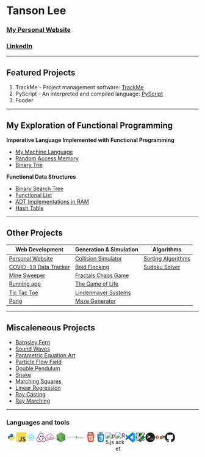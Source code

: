 # Tanson Lee

### [My Personal Website](https://tansonlee.netlify.app/)

### [LinkedIn](https://www.linkedin.com/in/tansonlee)

---

## Featured Projects

1. TrackMe - Project management software: [TrackMe](https://github.com/tansonlee/TrackMe)
2. PyScript - An interpreted and compiled language: [PyScript](https://github.com/tansonlee/PyScript)
3. Fooder

---

## My Exploration of Functional Programming

**Imperative Language Implemented with Functional Programming**

-   [My Machine Language](https://github.com/tansonlee/machine-language)
-   [Random Access Memory](https://github.com/tansonlee/ram)
-   [Binary Trie](https://github.com/tansonlee/trie)

**Functional Data Structures**

-   [Binary Search Tree](https://github.com/tansonlee/binary-search-tree)
-   [Functional List](https://github.com/tansonlee/functional-list)
-   [ADT Implementations in RAM](https://github.com/tansonlee/adt-in-ram)
-   [Hash Table](https://github.com/tansonlee/hash-table)

---

## Other Projects

<!-- prettier-ignore -->
|Web Development                                                             |Generation & Simulation                                                             |Algorithms                                                              |
|----------------------------------------------------------------------------|------------------------------------------------------------------------------------|------------------------------------------------------------------------|
|[Personal Website](https://github.com/tansonlee/personal-website)           |[Collision Simulator](https://github.com/tansonlee/collision-simulator)             |[Sorting Algorithms](https://github.com/tansonlee/sorting-algorithms)   |
|[COVID-19 Data Tracker](https://github.com/tansonlee/covid19-data-tracker)  |[Boid Flocking](https://github.com/tansonlee/flocking-simulation)                   |[Sudoku Solver](https://github.com/tansonlee/sudoku-solver)             |
|[Mine Sweeper](https://github.com/tansonlee/mine-sweeper)                   |[Fractals Chaos Game](https://github.com/tansonlee/fractals-with-chaos-game)        |                                                                        |
|[Running app](https://github.com/tansonlee/running-app)                     |[The Game of Life](https://github.com/tansonlee/game-of-life)                       |                                                                        |
|[Tic Tac Toe](https://github.com/tansonlee/tic-tac-toe)                     |[Lindenmayer Systems](https://github.com/tansonlee/l-systems)                       |                                                                        |
|[Pong](https://github.com/tansonlee/pong)                                   |[Maze Generator](https://github.com/tansonlee/maze-generator)                       |                                                                        |

---

## Miscaleneous Projects

-   [Barnsley Fern](https://github.com/tansonlee/barnsley-fern)
-   [Sound Waves](https://github.com/tansonlee/sound-wave-simulator)
-   [Parametric Equation Art](https://github.com/tansonlee/parametric-art)
-   [Particle Flow Field](https://github.com/tansonlee/particle-flow-field)
-   [Double Pendulum](https://github.com/tansonlee/double-pendulum)
-   [Snake](https://github.com/tansonlee/snake)
-   [Marching Squares](https://github.com/tansonlee/marching-squares)
-   [Linear Regression](https://github.com/tansonlee/gradient-decent-linear-regression)
-   [Ray Casting](https://github.com/tansonlee/2D-raycasting)
-   [Ray Marching](https://github.com/tansonlee/ray-marching)

---

<!-- ### Projects I'm Working on

-   [speed typing game](https://github.com/tansonlee/speed-typing)
-   [Flappy Bird AI](https://github.com/tansonlee/flappy-bird-neuroevolution)
-   Pong AI
-   Photomosaic
-   Visualization of Newton's method -->

<!-- --- -->

### Languages and tools

<img align="left" alt="Python" width="26px" src="https://raw.githubusercontent.com/github/explore/80688e429a7d4ef2fca1e82350fe8e3517d3494d/topics/python/python.png" />
<img align="left" alt="JavaScript" width="26px" src="https://raw.githubusercontent.com/github/explore/80688e429a7d4ef2fca1e82350fe8e3517d3494d/topics/javascript/javascript.png" />
<img align="left" alt="React" width="26px" src="https://raw.githubusercontent.com/github/explore/80688e429a7d4ef2fca1e82350fe8e3517d3494d/topics/react/react.png" />
<img align="left" alt="Redux" width="26px" src="https://raw.githubusercontent.com/github/explore/80688e429a7d4ef2fca1e82350fe8e3517d3494d/topics/redux/redux.png" />
<img align="left" alt="SASS" width="26px" src="https://raw.githubusercontent.com/github/explore/80688e429a7d4ef2fca1e82350fe8e3517d3494d/topics/sass/sass.png" />
<img align="left" alt="Node.js" width="26px" src="https://raw.githubusercontent.com/github/explore/80688e429a7d4ef2fca1e82350fe8e3517d3494d/topics/nodejs/nodejs.png" />
<img align="left" alt="Express" width="26px" src="https://raw.githubusercontent.com/github/explore/80688e429a7d4ef2fca1e82350fe8e3517d3494d/topics/express/express.png" />
<img align="left" alt="MongoDb" width="26px" src="https://raw.githubusercontent.com/github/explore/80688e429a7d4ef2fca1e82350fe8e3517d3494d/topics/mongodb/mongodb.png" />
<img align="left" alt="HTML" width="26px" src="https://raw.githubusercontent.com/github/explore/80688e429a7d4ef2fca1e82350fe8e3517d3494d/topics/html/html.png" />
<img align="left" alt="CSS" width="26px" src="https://raw.githubusercontent.com/github/explore/80688e429a7d4ef2fca1e82350fe8e3517d3494d/topics/css/css.png" />
<img align="left" alt="p5.js" width="26px" src="https://miro.medium.com/max/790/0*VBze2-2kX06fDv8A." />
<img align="left" alt="Racket" width="26px" src="https://avatars0.githubusercontent.com/u/232371?s=200&v=4" />
<img align="left" alt="Visual Studio Code" width="26px" src="https://raw.githubusercontent.com/github/explore/80688e429a7d4ef2fca1e82350fe8e3517d3494d/topics/visual-studio-code/visual-studio-code.png" />
<img align="left" alt="Vim" width="26px" src="https://raw.githubusercontent.com/github/explore/80688e429a7d4ef2fca1e82350fe8e3517d3494d/topics/vim/vim.png" />
<img align="left" alt="Terminal" width="26px" src="https://raw.githubusercontent.com/github/explore/d92924b1d925bb134e308bd29c9de6c302ed3beb/topics/terminal/terminal.png" />
<img align="left" alt="Git" width="26px" src="https://raw.githubusercontent.com/github/explore/80688e429a7d4ef2fca1e82350fe8e3517d3494d/topics/git/git.png" />
<img align="left" alt="GitHub" width="26px" src="https://raw.githubusercontent.com/github/explore/78df643247d429f6cc873026c0622819ad797942/topics/github/github.png" />

<!-- | Algorithms                                                                                                                                                                                                                                                                                                                                                                                                                                                                                                                                                                                                                                                                                                                                                                                                                                                                                                 | Simulations                                                                                                                                                                                                                                                                                                                                                                                                                                              | Web Development & Games                                                                                                                                                                                                                                                                                                                                                                                                                                                                                                                                                                                     | Miscellaneous                                                                                         |
| ---------------------------------------------------------------------------------------------------------------------------------------------------------------------------------------------------------------------------------------------------------------------------------------------------------------------------------------------------------------------------------------------------------------------------------------------------------------------------------------------------------------------------------------------------------------------------------------------------------------------------------------------------------------------------------------------------------------------------------------------------------------------------------------------------------------------------------------------------------------------------------------------------------- | -------------------------------------------------------------------------------------------------------------------------------------------------------------------------------------------------------------------------------------------------------------------------------------------------------------------------------------------------------------------------------------------------------------------------------------------------------- | ----------------------------------------------------------------------------------------------------------------------------------------------------------------------------------------------------------------------------------------------------------------------------------------------------------------------------------------------------------------------------------------------------------------------------------------------------------------------------------------------------------------------------------------------------------------------------------------------------------- | ----------------------------------------------------------------------------------------------------- |

| <ul><li>[Lindenmayer Systems](https://github.com/tansonlee/l-systems)</li><li>[Fractals Chaos Game](https://github.com/tansonlee/fractals-with-chaos-game)</li><li>[Sudoku Solver](https://github.com/tansonlee/sudoku-solver)</li><li>[Boid Flocking](https://github.com/tansonlee/flocking-simulation)</li><li>[Particle Flow Field](https://github.com/tansonlee/particle-flow-field)</li><li>[Ray Marching](https://github.com/tansonlee/ray-marching)</li><li>[Maze Generator](https://github.com/tansonlee/maze-generator)</li><li>[Marching Squares](https://github.com/tansonlee/marching-squares)</li><li>[Ray Casting](https://github.com/tansonlee/2D-raycasting)</li><li>[Worley Noise](https://github.com/tansonlee/worley-noise)</li><li>[Barnsley Fern Fractal](https://github.com/tansonlee/barnsley-fern)</li><li>[Circle Packing](https://github.com/tansonlee/circle-packing)</li></ul> | <ul><li>[Boid FLocking](https://github.com/tansonlee/flocking-simulation)</li><li>[Particle Flow Field](https://github.com/tansonlee/particle-flow-field)</li><li>[Sound Waves](https://github.com/tansonlee/sound-wave-simulator)</li><li>[Ray Marching](https://github.com/tansonlee/ray-marching)</li><li>[Ray Casting](https://github.com/tansonlee/2D-raycasting)</li><li>[Double Pendulum](https://github.com/tansonlee/double-pendulum)</li></ul> | <ul><li>[Running app](https://github.com/tansonlee/running-app)</li><li>[Mine Sweeper](https://github.com/tansonlee/mine-sweeper)</li><li>[Pong](https://github.com/tansonlee/pong)</li><li>[Tic Tac Toe](https://github.com/tansonlee/tic-tac-toe)</li><li>[Rock Paper Scissors](https://github.com/tansonlee/rock-paper-scissors)</li><li>[Snake](https://github.com/tansonlee/snake)</li><li>[Clock](https://github.com/tansonlee/clock)</li><li>[Temperature Converter](https://github.com/tansonlee/temperature-converter)</li><li>[Flappy Birds](https://github.com/tansonlee/flappy-birds)</li></ul> | <ul><li>[Linear Regression](https://github.com/tansonlee/gradient-decent-linear-regression)</li></ul> |
 -->

<!-- ### Finished Projects: -->

<!--
|Algorithms                                                                          | Abstract Data Structures<br>(Functional Programming)                | Simulations                                                             |Web Development<br>and Games                                                 |
|------------------------------------------------------------------------------------|---------------------------------------------------------------------|-------------------------------------------------------------------------|-----------------------------------------------------------------------------|
|[Lindenmayer Systems](https://github.com/tansonlee/l-systems)                       |[My Machine Language](https://github.com/tansonlee/machine-language) |[Boid Flocking](https://github.com/tansonlee/flocking-simulation)        |[Running app](https://github.com/tansonlee/running-app)                      |
|[Fractals Chaos Game](https://github.com/tansonlee/fractals-with-chaos-game)        |[Random Access Memory](https://github.com/tansonlee/ram)             |[Particle Flow Field](https://github.com/tansonlee/particle-flow-field)  |[Mine Sweeper](https://github.com/tansonlee/mine-sweeper)                    |
|[Sudoku Solver](https://github.com/tansonlee/sudoku-solver)                         |[Binary Search Tree](https://github.com/tansonlee/binary-search-tree)|[Sound Waves](https://github.com/tansonlee/sound-wave-simulator)         |[Tic Tac Toe](https://github.com/tansonlee/tic-tac-toe)                      |
|[Boid Flocking](https://github.com/tansonlee/flocking-simulation)                   |[Binary Trie](https://github.com/tansonlee/trie)                     |[Double Pendulum](https://github.com/tansonlee/double-pendulum)          |[Pong](https://github.com/tansonlee/pong)                                    |
|[Ray Marching](https://github.com/tansonlee/ray-marching)                           |[Functional List](https://github.com/tansonlee/functional-list)      |                                                                         |[Snake](https://github.com/tansonlee/snake)                                  |
|[Maze Generator](https://github.com/tansonlee/maze-generator)                       |[Hash Table](https://github.com/tansonlee/hash-table)                |                                                                         |[Clock](https://github.com/tansonlee/clock)                                  |
|[Marching Squares](https://github.com/tansonlee/marching-squares)                   |                                                                     |                                                                         |[Temperature Converter](https://github.com/tansonlee/temperature-converter)  |
|[Ray Casting](https://github.com/tansonlee/2D-raycasting)                           |                                                                     |                                                                         |[Flappy Birds](https://github.com/tansonlee/flappy-birds)                    |
|[Barnsley Fern](https://github.com/tansonlee/barnsley-fern)                         |                                                                     |                                                                         |                                                                             |
|[Linear Regression](https://github.com/tansonlee/gradient-decent-linear-regression) |                                                                     |                                                                         |                                                                             |
|[Circle Packing](https://github.com/tansonlee/circle-packing)                       | -->
